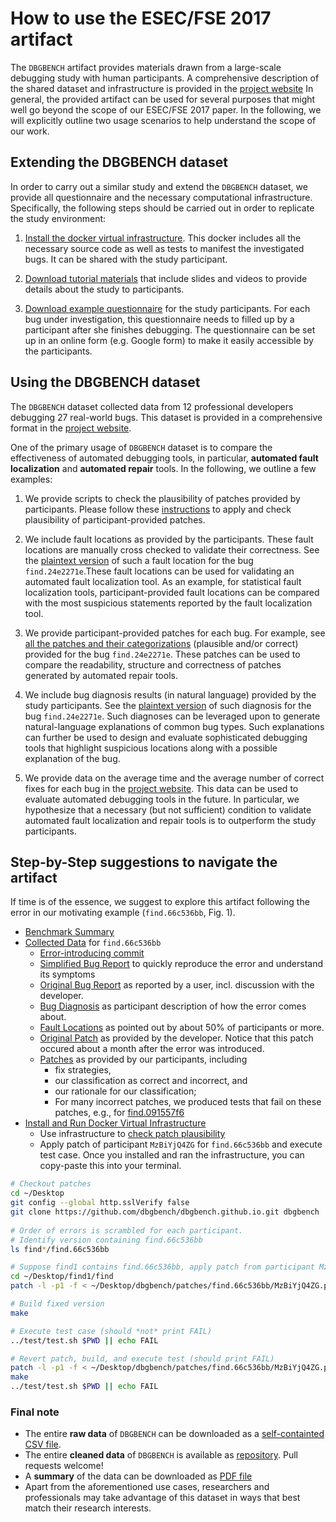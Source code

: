 
# How to use the ESEC/FSE 2017 artifact

The `DBGBENCH` artifact provides materials drawn from a large-scale debugging study with human participants. 
A comprehensive description of the shared dataset and infrastructure is provided in the 
<a href="https://dbgbench.github.io">project website</a> In general, the provided artifact can be used for 
several purposes that might well go beyond the scope of our ESEC/FSE 2017 paper. In the following, we will 
explicitly outline two usage scenarios to help understand the scope of our work.


## Extending the DBGBENCH dataset

In order to carry out a similar study and extend the `DBGBENCH` dataset, we provide all questionnaire and 
the necessary computational infrastructure. Specifically, the following steps should be carried out in 
order to replicate the study environment:

1. [Install the docker virtual infrastructure](../docker). This docker 
includes all the necessary source code as well as tests to manifest the investigated bugs. It can be shared 
with the study participant. 

2. <a href="https://drive.google.com/open?id=0Bx6dkN27OssKVWJYZGdXcWdWQ0U">Download tutorial materials</a> 
that include slides and videos to provide details about the study to participants. 

3. [Download example questionnaire](../questionnaire.pdf) for the 
study participants. For each bug under investigation, this questionnaire needs to filled up by a participant 
after she finishes debugging. The questionnaire can be set up in an online form (e.g. Google form) to 
make it easily accessible by the participants. 


## Using the DBGBENCH dataset

The `DBGBENCH` dataset collected data from 12 professional developers debugging 27 real-world bugs. 
This dataset is provided in a comprehensive format in the <a href="https://dbgbench.github.io">project website</a>.

One of the primary usage of `DBGBENCH` dataset is to compare the effectiveness of automated debugging tools, 
in particular, **automated fault localization** and **automated repair** tools. In the following, we 
outline a few examples:

1. We provide scripts to check the plausibility of patches provided by participants. Please follow these 
[instructions](../patches) to apply and check plausibility of 
participant-provided patches. 

2. We include fault locations as provided by the participants. These fault locations are manually cross 
checked to validate their correctness. See the [plaintext version](../find.24e2271e.faults.txt) 
of such a fault location for the bug `find.24e2271e`.These fault locations can be used for validating an automated 
fault localization tool. As an example, for statistical fault localization tools, participant-provided fault locations 
can be compared with the most suspicious statements reported by the fault localization tool. 

3. We provide participant-provided patches for each bug. For example, see [all the patches and their categorizations](../patches/find.24e2271e) (plausible and/or correct) provided for the bug `find.24e2271e`. 
These patches can be used to compare the readability, structure and correctness of patches generated by 
automated repair tools.

4. We include bug diagnosis results (in natural language) provided by the study participants. See the 
[plaintext version](../find.24e2271e.diagnosis.txt) of such diagnosis 
for the bug `find.24e2271e`. Such diagnoses can be leveraged upon to generate natural-language explanations 
of common bug types. Such explanations can further be used to design and evaluate sophisticated debugging 
tools that highlight suspicious locations along with a possible explanation of the bug. 

5. We provide data on the average time and the average number of correct fixes for each bug in the 
<a href="https://dbgbench.github.io">project website</a>. This data can be used to evaluate automated 
debugging tools in the future. In particular, we hypothesize that a necessary (but not sufficient) condition to 
validate automated fault localization and repair tools is to outperform the study participants. 

## Step-by-Step suggestions to navigate the artifact
If time is of the essence, we suggest to explore this artifact following the error in our motivating example (`find.66c536bb`, Fig. 1).
* [Benchmark Summary](../dbgbench.summary.pdf)
* [Collected Data](../#find) for `find.66c536bb`
  * [Error-introducing commit](http://git.savannah.gnu.org/cgit/findutils.git/commit/?id=e8bd5a2c245f583f7d1b7b33f01b71ac1a678e98)
  * [Simplified Bug Report](../find.66c536bb.report.txt) to quickly reproduce the error and understand its symptoms
  * [Original Bug Report](http://savannah.gnu.org/bugs/?20005) as reported by a user, incl. discussion with the developer.
  * [Bug Diagnosis](../find.66c536bb.diagnosis.txt) as participant description of how the error comes about.
  * [Fault Locations](../find.66c536bb.faults.txt) as pointed out by about 50% of participants or more.
  * [Original Patch](http://git.savannah.gnu.org/cgit/findutils.git/commit/?id=66c536bbb7cdb1673fb6f389b18c77165392cdc7) as provided by the developer. Notice that this patch occured about a month after the error was introduced.
  * [Patches](../patches/find.66c536bb/) as provided by our participants, including 
    * fix strategies,
    * our classification as correct and incorrect, and
    * our rationale for our classification;
    * For many incorrect patches, we produced tests that fail on these patches, e.g., for [find.091557f6](../patches/find.091557f6/tests)
* [Install and Run Docker Virtual Infrastructure](../docker)
  * Use infrastructure to [check patch plausibility](../patches)
  * Apply patch of participant `MzBiYjQ4ZG` for `find.66c536bb` and execute test case. Once you installed and ran the infrastructure, you can copy-paste this into your terminal.
```bash
# Checkout patches
cd ~/Desktop
git config --global http.sslVerify false
git clone https://github.com/dbgbench/dbgbench.github.io.git dbgbench
  
# Order of errors is scrambled for each participant.
# Identify version containing find.66c536bb
ls find*/find.66c536bb

# Suppose find1 contains find.66c536bb, apply patch from participant MzBiYjQ4ZG
cd ~/Desktop/find1/find
patch -l -p1 -f < ~/Desktop/dbgbench/patches/find.66c536bb/MzBiYjQ4ZG.patch

# Build fixed version
make

# Execute test case (should *not* print FAIL)
../test/test.sh $PWD || echo FAIL

# Revert patch, build, and execute test (should print FAIL)
patch -l -p1 -f < ~/Desktop/dbgbench/patches/find.66c536bb/MzBiYjQ4ZG.patch
make
../test/test.sh $PWD || echo FAIL
```

### Final note

* The entire **raw data** of `DBGBENCH` can be downloaded as a [self-containted CSV file](../dbgbench.raw.csv).
* The entire **cleaned data** of `DBGBENCH` is available as [repository](https://github.com/dbgbench/dbgbench.github.io). Pull requests welcome!
* A **summary** of the data can be downloaded as [PDF file](../dbgbench.summary.pdf)
* Apart from the aforementioned use cases, researchers and professionals may take advantage of this dataset 
in ways that best match their research interests. 






